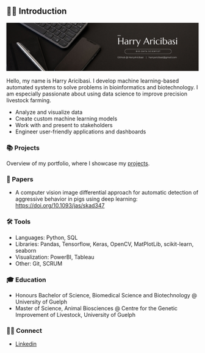 ## 👋🏼 Introduction

![harryaricibasibanner](https://github.com/HarryAricibasi/HarryAricibasi/blob/4bb4ac3d631b9e2b9bd81c20e9a4dae24fa94c64/harryaricibasibannerv1)

Hello, my name is Harry Aricibasi. I develop machine learning-based automated systems to solve problems in bioinformatics and biotechnology. 
I am especially passionate about using data science to improve precision livestock farming.

- Analyze and visualize data
- Create custom machine learning models
- Work with and present to stakeholders
- Engineer user-friendly applications and dashboards

### 📚 Projects

Overview of my portfolio, where I showcase my [projects](https://github.com/HarryAricibasi/HarryAricibasi/blob/main/Portfolio.md).

### 📝 Papers

- A computer vision image differential approach for automatic detection of aggressive behavior in pigs using deep learning:
  https://doi.org/10.1093/jas/skad347 

### 🛠️ Tools

- Languages: Python, SQL
- Libraries: Pandas, Tensorflow, Keras, OpenCV, MatPlotLib, scikit-learn, seaborn
- Visualization: PowerBI, Tableau
- Other: Git, SCRUM

### 🎓 Education

- Honours Bachelor of Science, Biomedical Science and Biotechnology @ University of Guelph
- Master of Science, Animal Biosciences @ Centre for the Genetic Improvement of Livestock, University of Guelph

### 🤝🏼 Connect

- [Linkedin](https://www.linkedin.com/in/harry-aricibasi-12a168133/)
